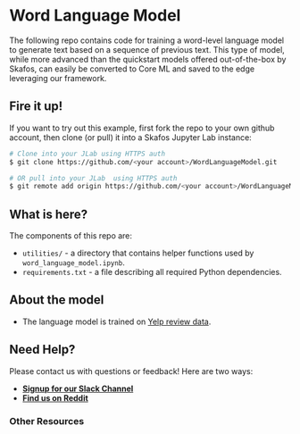 # Word Language Model
The following repo contains code for training a word-level language model to generate text based on a sequence of previous text. This type of model, while more advanced than the quickstart models offered out-of-the-box by Skafos, can easily be converted to Core ML and saved to the edge leveraging our framework.

## Fire it up!
If you want to try out this example, first fork the repo to your own github account, then clone (or pull) it into a Skafos Jupyter Lab instance:

```bash
# Clone into your JLab using HTTPS auth
$ git clone https://github.com/<your account>/WordLanguageModel.git

# OR pull into your JLab  using HTTPS auth
$ git remote add origin https://github.com/<your account>/WordLanguageModel.git
```

## What is here?
The components of this repo are:
-  `utilities/` - a directory that contains helper functions used by `word_language_model.ipynb`.
-  `requirements.txt` - a file describing all required Python dependencies.

## About the model
-  The language model is trained on [Yelp review data](https://static.turi.com/datasets/regression/yelp-data.csv).

## Need Help?
Please contact us with questions or feedback! Here are two ways:


-  [**Signup for our Slack Channel**](https://skafosai.slack.com)
-  [**Find us on Reddit**](https://reddit.com/r/skafos) 

### Other Resources